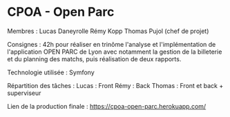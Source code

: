 # CPOA - Open Parc

Membres :
Lucas Daneyrolle
Rémy Kopp
Thomas Pujol (chef de projet)

Consignes : 42h pour réaliser en trinôme l'analyse et l'implémentation de l'application OPEN PARC de Lyon avec notamment la gestion de la billeterie et du planning des matchs, puis réalisation de deux rapports.

Technologie utilisée : Symfony

Répartition des tâches :
Lucas : Front
Rémy : Back
Thomas : Front et back + superviseur

Lien de la production finale : https://cpoa-open-parc.herokuapp.com/
